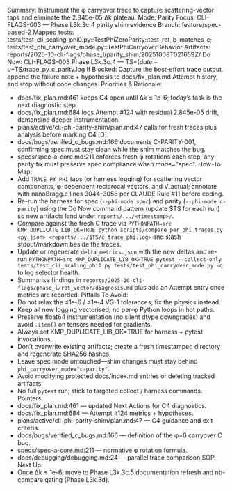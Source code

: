 Summary: Instrument the φ carryover trace to capture scattering-vector taps and eliminate the 2.845e-05 Δk plateau.
Mode: Parity
Focus: CLI-FLAGS-003 — Phase L3k.3c.4 parity shim evidence
Branch: feature/spec-based-2
Mapped tests: tests/test_cli_scaling_phi0.py::TestPhiZeroParity::test_rot_b_matches_c; tests/test_phi_carryover_mode.py::TestPhiCarryoverBehavior
Artifacts: reports/2025-10-cli-flags/phase_l/parity_shim/20251008T021659Z/
Do Now: CLI-FLAGS-003 Phase L3k.3c.4 — TS=$(date -u +%Y%m%dT%H%M%SZ); PYTHONPATH=src KMP_DUPLICATE_LIB_OK=TRUE python reports/2025-10-cli-flags/phase_l/rot_vector/trace_harness.py --pixel 685 1039 --config supervisor --phi-mode c-parity --device cpu --dtype float64 --out reports/2025-10-cli-flags/phase_l/parity_shim/$TS/trace_py_c_parity.log
If Blocked: Capture the best-effort trace output, append the failure note + hypothesis to docs/fix_plan.md Attempt history, and stop without code changes.
Priorities & Rationale:
- docs/fix_plan.md:461 keeps C4 open until Δk ≤ 1e-6; today’s task is the next diagnostic step.
- docs/fix_plan.md:684 logs Attempt #124 with residual 2.845e-05 drift, demanding deeper instrumentation.
- plans/active/cli-phi-parity-shim/plan.md:47 calls for fresh traces plus analysis before marking C4 [D].
- docs/bugs/verified_c_bugs.md:166 documents C-PARITY-001, confirming spec must stay clean while the shim matches the bug.
- specs/spec-a-core.md:211 enforces fresh φ rotations each step; any parity fix must preserve spec compliance when mode="spec".
How-To Map:
- Add `TRACE_PY_PHI` taps (or harness logging) for scattering vector components, φ-dependent reciprocal vectors, and V_actual; annotate with nanoBragg.c lines 3044-3058 per CLAUDE Rule #11 before coding.
- Re-run the harness for spec (`--phi-mode spec`) and parity (`--phi-mode c-parity`) using the Do Now command pattern (update $TS for each run) so new artifacts land under `reports/.../<timestamp>/`.
- Compare against the fresh C trace via `PYTHONPATH=src KMP_DUPLICATE_LIB_OK=TRUE python scripts/compare_per_phi_traces.py <py_json> <reports/.../$TS/c_trace_phi.log>` and stash stdout/markdown beside the traces.
- Update or regenerate `delta_metrics.json` with the new deltas and re-run `PYTHONPATH=src KMP_DUPLICATE_LIB_OK=TRUE pytest --collect-only tests/test_cli_scaling_phi0.py tests/test_phi_carryover_mode.py -q` to log selector health.
- Summarise findings in `reports/2025-10-cli-flags/phase_l/rot_vector/diagnosis.md` plus add an Attempt entry once metrics are recorded.
Pitfalls To Avoid:
- Do not relax the ≤1e-6 / ≤1e-4 VG-1 tolerances; fix the physics instead.
- Keep all new logging vectorised; no per-φ Python loops in hot paths.
- Preserve float64 instrumentation (no silent dtype downgrades) and avoid `.item()` on tensors needed for gradients.
- Always set KMP_DUPLICATE_LIB_OK=TRUE for harness + pytest invocations.
- Don’t overwrite existing artifacts; create a fresh timestamped directory and regenerate SHA256 hashes.
- Leave spec mode untouched—shim changes must stay behind `phi_carryover_mode="c-parity"`.
- Avoid modifying protected docs/index.md entries or deleting tracked artifacts.
- No full `pytest` run; stick to targeted collect / harness commands.
Pointers:
- docs/fix_plan.md:461 — updated Next Actions for C4 diagnostics.
- docs/fix_plan.md:684 — Attempt #124 metrics + hypotheses.
- plans/active/cli-phi-parity-shim/plan.md:47 — C4 guidance and exit criteria.
- docs/bugs/verified_c_bugs.md:166 — definition of the φ=0 carryover C bug.
- specs/spec-a-core.md:211 — normative φ rotation formula.
- docs/debugging/debugging.md:24 — parallel trace comparison SOP.
Next Up:
- Once Δk ≤ 1e-6, move to Phase L3k.3c.5 documentation refresh and nb-compare gating (Phase L3k.3d).

